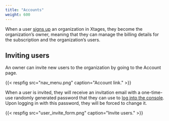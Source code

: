 ```yaml
---
title: "Accounts"
weight: 600
---
```


When a user [signs up](https://console.xtages.com/signup) an organization in Xtages, they become the organization’s owner, meaning that they can manage the billing details for the subscription and the organization’s users.

## Inviting users

An owner can invite new users to the organization by going to the Account page.

{{< respfig src="nav_menu.png" caption="Account link." >}}

When a user is invited, they will receive an invitation email with a one-time-use randomly generated password that they can use to [log into the console](https://console.xtages.com/login). Upon logging in with this password, they will be forced to change it.

{{< respfig src="user_invite_form.png" caption="Invite users." >}}

